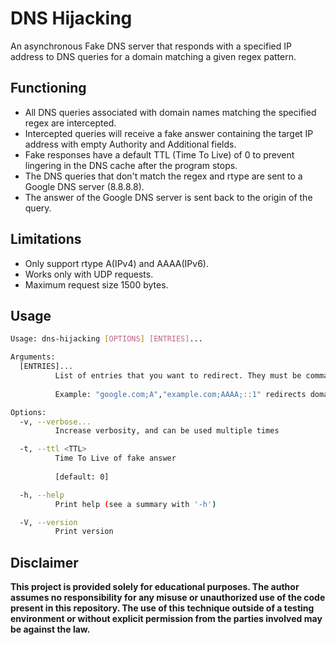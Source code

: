 # DNS Hijacking

An asynchronous Fake DNS server that responds with a specified IP address to DNS queries for a domain matching a given regex pattern.

## Functioning

- All DNS queries associated with domain names matching the specified regex are intercepted.
- Intercepted queries will receive a fake answer containing the target IP address with empty Authority and Additional fields.
- Fake responses have a default TTL (Time To Live) of 0 to prevent lingering in the DNS cache after the program stops.
- The DNS queries that don't match the regex and rtype are sent to a Google DNS server (8.8.8.8).
- The answer of the Google DNS server is sent back to the origin of the query.

## Limitations

- Only support rtype A(IPv4) and AAAA(IPv6).
- Works only with UDP requests.
- Maximum request size 1500 bytes.
  
## Usage

```bash
Usage: dns-hijacking [OPTIONS] [ENTRIES]...

Arguments:
  [ENTRIES]...
          List of entries that you want to redirect. They must be comma-separated, and each entry consists of a domain, rtype, and IP (which is local if you leave blank), separated by ';'.
          
          Example: "google.com;A","example.com;AAAA;::1" redirects domains that match 'google.com' with IPv4 and domains that match 'example.com' with IPv6 to local.

Options:
  -v, --verbose...
          Increase verbosity, and can be used multiple times

  -t, --ttl <TTL>
          Time To Live of fake answer
          
          [default: 0]

  -h, --help
          Print help (see a summary with '-h')

  -V, --version
          Print version
```

## Disclaimer

**This project is provided solely for educational purposes. The author assumes no responsibility for any misuse or unauthorized use of the code present in this repository. The use of this technique outside of a testing environment or without explicit permission from the parties involved may be against the law.**
